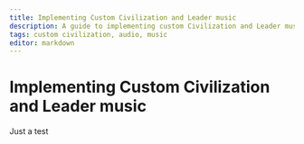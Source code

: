 ```yaml
---
title: Implementing Custom Civilization and Leader music
description: A guide to implementing custom Civilization and Leader music
tags: custom civilization, audio, music
editor: markdown
---
```

# Implementing Custom Civilization and Leader music
Just a test